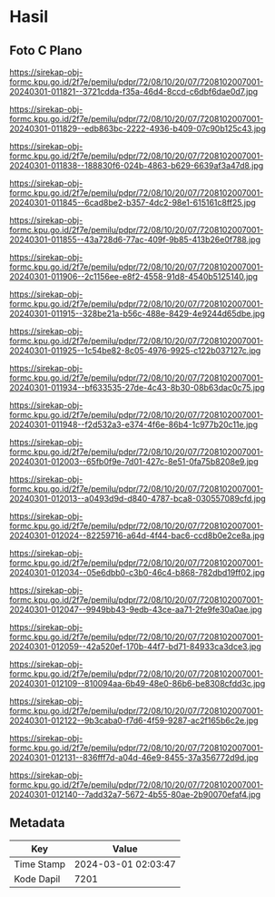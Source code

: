# Hasil

## Foto C Plano

https://sirekap-obj-formc.kpu.go.id/2f7e/pemilu/pdpr/72/08/10/20/07/7208102007001-20240301-011821--3721cdda-f35a-46d4-8ccd-c6dbf6dae0d7.jpg

https://sirekap-obj-formc.kpu.go.id/2f7e/pemilu/pdpr/72/08/10/20/07/7208102007001-20240301-011829--edb863bc-2222-4936-b409-07c90b125c43.jpg

https://sirekap-obj-formc.kpu.go.id/2f7e/pemilu/pdpr/72/08/10/20/07/7208102007001-20240301-011838--188830f6-024b-4863-b629-6639af3a47d8.jpg

https://sirekap-obj-formc.kpu.go.id/2f7e/pemilu/pdpr/72/08/10/20/07/7208102007001-20240301-011845--6cad8be2-b357-4dc2-98e1-615161c8ff25.jpg

https://sirekap-obj-formc.kpu.go.id/2f7e/pemilu/pdpr/72/08/10/20/07/7208102007001-20240301-011855--43a728d6-77ac-409f-9b85-413b26e0f788.jpg

https://sirekap-obj-formc.kpu.go.id/2f7e/pemilu/pdpr/72/08/10/20/07/7208102007001-20240301-011906--2c1156ee-e8f2-4558-91d8-4540b5125140.jpg

https://sirekap-obj-formc.kpu.go.id/2f7e/pemilu/pdpr/72/08/10/20/07/7208102007001-20240301-011915--328be21a-b56c-488e-8429-4e9244d65dbe.jpg

https://sirekap-obj-formc.kpu.go.id/2f7e/pemilu/pdpr/72/08/10/20/07/7208102007001-20240301-011925--1c54be82-8c05-4976-9925-c122b037127c.jpg

https://sirekap-obj-formc.kpu.go.id/2f7e/pemilu/pdpr/72/08/10/20/07/7208102007001-20240301-011934--bf633535-27de-4c43-8b30-08b63dac0c75.jpg

https://sirekap-obj-formc.kpu.go.id/2f7e/pemilu/pdpr/72/08/10/20/07/7208102007001-20240301-011948--f2d532a3-e374-4f6e-86b4-1c977b20c11e.jpg

https://sirekap-obj-formc.kpu.go.id/2f7e/pemilu/pdpr/72/08/10/20/07/7208102007001-20240301-012003--65fb0f9e-7d01-427c-8e51-0fa75b8208e9.jpg

https://sirekap-obj-formc.kpu.go.id/2f7e/pemilu/pdpr/72/08/10/20/07/7208102007001-20240301-012013--a0493d9d-d840-4787-bca8-030557089cfd.jpg

https://sirekap-obj-formc.kpu.go.id/2f7e/pemilu/pdpr/72/08/10/20/07/7208102007001-20240301-012024--82259716-a64d-4f44-bac6-ccd8b0e2ce8a.jpg

https://sirekap-obj-formc.kpu.go.id/2f7e/pemilu/pdpr/72/08/10/20/07/7208102007001-20240301-012034--05e6dbb0-c3b0-46c4-b868-782dbd19ff02.jpg

https://sirekap-obj-formc.kpu.go.id/2f7e/pemilu/pdpr/72/08/10/20/07/7208102007001-20240301-012047--9949bb43-9edb-43ce-aa71-2fe9fe30a0ae.jpg

https://sirekap-obj-formc.kpu.go.id/2f7e/pemilu/pdpr/72/08/10/20/07/7208102007001-20240301-012059--42a520ef-170b-44f7-bd71-84933ca3dce3.jpg

https://sirekap-obj-formc.kpu.go.id/2f7e/pemilu/pdpr/72/08/10/20/07/7208102007001-20240301-012109--810094aa-6b49-48e0-86b6-be8308cfdd3c.jpg

https://sirekap-obj-formc.kpu.go.id/2f7e/pemilu/pdpr/72/08/10/20/07/7208102007001-20240301-012122--9b3caba0-f7d6-4f59-9287-ac2f165b6c2e.jpg

https://sirekap-obj-formc.kpu.go.id/2f7e/pemilu/pdpr/72/08/10/20/07/7208102007001-20240301-012131--836fff7d-a04d-46e9-8455-37a356772d9d.jpg

https://sirekap-obj-formc.kpu.go.id/2f7e/pemilu/pdpr/72/08/10/20/07/7208102007001-20240301-012140--7add32a7-5672-4b55-80ae-2b90070efaf4.jpg


## Metadata

| Key        | Value               |
| ---------- | ------------------- |
| Time Stamp | 2024-03-01 02:03:47 |
| Kode Dapil | 7201                |



